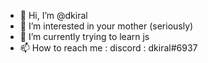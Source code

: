 - 👋 Hi, I’m @dkiral
- 👀 I’m interested in your mother (seriously)
- 🌱 I’m currently trying to learn js
- 📫 How to reach me : discord : dkiral#6937

<!---
dkiral/dkiral is a ✨ special ✨ repository because its `README.md` (this file) appears on your GitHub profile.
You can click the Preview link to take a look at your changes.
--->
